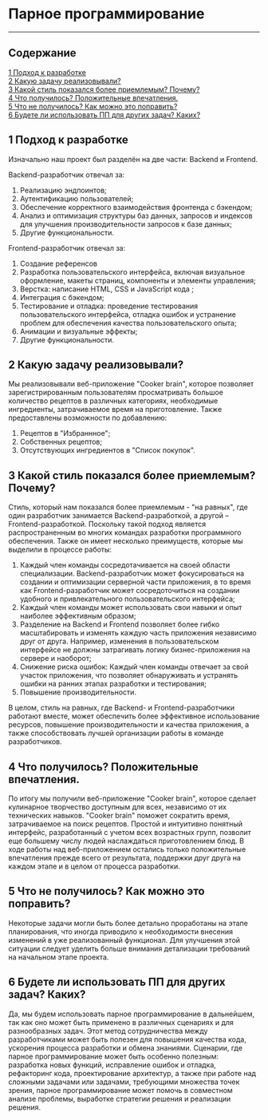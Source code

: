 # Парное программирование

----
## Содержание
[1 Подход к разработке](#1-подход-к-разработке)  
[2 Какую задачу реализовывали?](#2-какую-задачу-реализовывали)  
[3 Какой стиль показался более приемлемым? Почему?](#3-какой-стиль-показался-более-приемлемым-Почему)  
[4 Что получилось? Положительные впечатления.](#4-что-получилось-положительные-впечатления)  
[5 Что не получилось? Как можно это поправить?](#5-что-не-получилось-Как-можно-это-поправить)  
[6 Будете ли использовать ПП для других задач? Каких?](#6-будете-ли-использовать-ПП-для-других-задач-Каких)  

## 1 Подход к разработке
Изначально наш проект был разделён на две части: Backend и Frontend.

Backend-разработчик отвечал за:
1) Реализацию эндпоинтов;
2) Аутентификацию пользователей;
3) Обеспечение корректного взаимодействия фронтенда с бэкендом;
4) Анализ и оптимизация структуры баз данных, запросов и индексов для улучшения производительности запросов к базе данных;
5) Другие функциональности.

Frontend-разработчик отвечал за:
1) Создание референсов 
2) Разработка пользовательского интерфейса, включая визуальное оформление, макеты страниц, компоненты и элементы управления;
3) Верстка: написание HTML, CSS и JavaScript кода ;
4) Интеграция с бэкендом; 
5) Тестирование и отладка: проведение тестирования пользовательского интерфейса, отладка ошибок и устранение проблем для обеспечения качества пользовательского опыта;
6) Анимации и визуальные эффекты;
7) Другие функциональности.

## 2 Какую задачу реализовывали?
Мы реализовывали веб-приложение "Cooker brain", которое позволяет зарегистрированным пользователям просматривать большое количество рецептов в различных категориях, необходимые ингредиенты, затрачиваемое время на приготовление. Также предоставлены возможности по добавлению:

1) Рецептов в "Избраннное";
2) Собственных рецептов;
3) Отсутствующих ингредиентов в "Список покупок".

## 3 Какой стиль показался более приемлемым? Почему?

Стиль, который нам показался более приемлемым - "на равных", где один разработчик занимается Backend-разработкой, а другой – Frontend-разработкой. Поскольку такой подход является распространенным во многих командах разработки программного обеспечения. Также он имеет несколько преимуществ, которые мы выделили в процессе работы:

1) Каждый член команды сосредотачивается на своей области специализации. Backend-разработчик может фокусироваться на создании и оптимизации серверной части приложения, в то время как Frontend-разработчик может сосредоточиться на создании удобного и привлекательного пользовательского интерфейса;
2) Каждый член команды может использовать свои навыки и опыт наиболее эффективным образом;
3) Разделение на Backend и Frontend позволяет более гибко масштабировать и изменять каждую часть приложения независимо друг от друга. Например, изменения в пользовательском интерфейсе не должны затрагивать логику бизнес-приложения на сервере и наоборот;
4) Снижение риска ошибок: Каждый член команды отвечает за свой участок приложения, что позволяет обнаруживать и устранять ошибки на ранних этапах разработки и тестирования;
5) Повышение производительности.

В целом, стиль на равных, где Backend- и Frontend-разработчики работают вместе, может обеспечить более эффективное использование ресурсов, повышение производительности и качества приложения, а также способствовать лучшей организации работы в команде разработчиков.

## 4 Что получилось? Положительные впечатления.

По итогу мы получили веб-приложение "Cooker brain", которое сделает кулинарное творчество доступным для всех, независимо от их технических навыков. "Cooker brain" поможет сократить время, затрачиваемое на поиск рецептов. Простой и интуитивно понятный интерфейс, разработанный с учетом всех возрастных групп, позволит еще большему числу людей наслаждаться приготовлением блюд.
В ходе работы над веб-приложением остались только положительные впечатления прежде всего от результата, поддержки друг друга на каждом этапе и в целом от процесса разработки.

## 5 Что не получилось? Как можно это поправить?

 Некоторые задачи могли быть более детально проработаны на этапе планирования, что иногда приводило к необходимости внесения изменений в уже реализованный функционал. Для улучшения этой ситуации следует уделить больше внимания детализации требований на начальном этапе проекта.

## 6 Будете ли использовать ПП для других задач? Каких?

Да, мы будем использовать парное программирование в дальнейшем, так как оно может быть применено в различных сценариях и для разнообразных задач. Этот метод сотрудничества между разработчиками может быть полезен для повышения качества кода, ускорения процесса разработки и обмена знаниями. Сценарии, где парное программирование может быть особенно полезным: разработка новых функций, исправление ошибок и отладка, рефакторинг кода, проектирование архитектур, а также при работе над сложными задачами или задачами, требующими множества точек зрения, парное программирование может помочь в совместном анализе проблемы, выработке стратегии решения и реализации решения.

